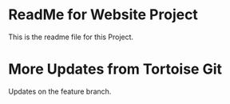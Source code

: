 # ReadMe for Website Project

This is the readme file for this Project.

# More Updates from Tortoise Git

Updates on the feature branch.
